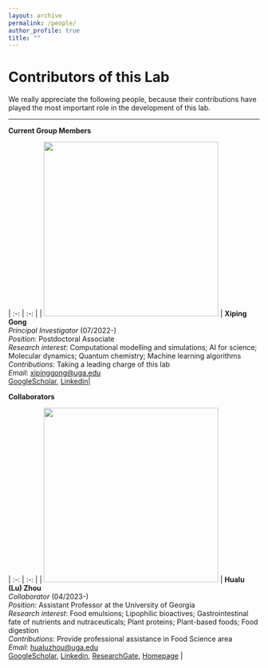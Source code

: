 ```yaml
---
layout: archive
permalink: /people/
author_profile: true
title: ""
---
```


Contributors of this Lab
==============

We really appreciate the following people, because
their contributions have played the most important role in the development of
this lab.

------------------------

<style>
table, td, th {
   border: none!important;
   width: auto !important;
   font-size: 18px;
}
</style>

**Current Group Members**

| :-: | :-: |
| <img src="https://zhouhualu.com/images/xipinggong_crop.jpg" width='350'/> | **Xiping Gong** <br/> _Principal Investigator_ (07/2022-) <br/> _Position_: Postdoctoral Associate <br/> _Research interest_: Computational modelling and simulations; AI for science; Molecular dynamics; Quantum chemistry; Machine learning algorithms <br/> _Contributions_: Taking a leading charge of this lab <br/> _Email_: [xipinggong@uga.edu](mailto:xipinggong@uga.edu) <br/> [GoogleScholar](https://scholar.google.com/citations?user=tcXo964AAAAJ&hl=en), [Linkedin](https://www.linkedin.com/in/xiping-gong-747358229/)|

**Collaborators**

| :-: | :-: |
| <img src="https://zhouhualu.com/images/hualuzhou_crop.jpg" width='350'/> | **Hualu (Lu) Zhou** <br/> _Collaborator_ (04/2023-) <br/> _Position_: Assistant Professor at the University of Georgia <br/> _Research interest_: Food emulsions; Lipophilic bioactives; Gastrointestinal fate of nutrients and nutraceuticals; Plant proteins; Plant-based foods; Food digestion <br/> _Contributions_: Provide professional assistance in Food Science area <br/> _Email_: [hualuzhou@uga.edu](mailto:hualuzhou@uga.edu) <br/> [GoogleScholar](https://scholar.google.com/citations?hl=en&user=M7oW9kIAAAAJ&view_op=list_works&sortby=pubdate), [Linkedin](https://www.linkedin.com/in/hualu-lu-zhou-955506171?trk=public_profile_browsemap), [ResearchGate](https://www.researchgate.net/profile/Hualu-Zhou), [Homepage](https://zhouhualu.com/) |